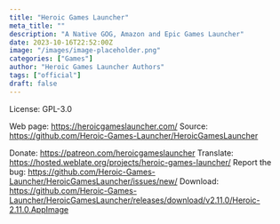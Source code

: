 ```yaml
---
title: "Heroic Games Launcher"
meta_title: ""
description: "A Native GOG, Amazon and Epic Games Launcher"
date: 2023-10-16T22:52:00Z
image: "/images/image-placeholder.png"
categories: ["Games"]
author: "Heroic Games Launcher Authors"
tags: ["official"]
draft: false
---
```


License: GPL-3.0

Web page: https://heroicgameslauncher.com/
Source: https://github.com/Heroic-Games-Launcher/HeroicGamesLauncher

Donate: https://patreon.com/heroicgameslauncher
Translate: https://hosted.weblate.org/projects/heroic-games-launcher/
Report the bug: https://github.com/Heroic-Games-Launcher/HeroicGamesLauncher/issues/new/
Download: https://github.com/Heroic-Games-Launcher/HeroicGamesLauncher/releases/download/v2.11.0/Heroic-2.11.0.AppImage
